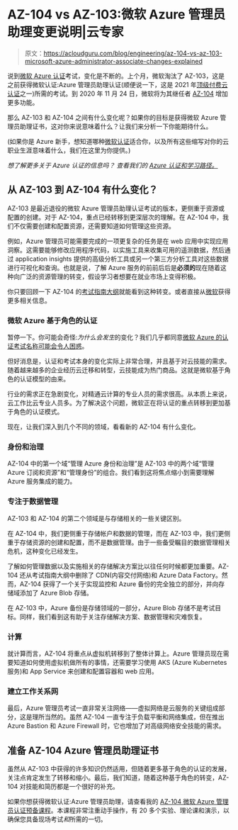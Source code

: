 # AZ-104 vs AZ-103:微软 Azure 管理员助理变更说明|云专家

> 原文：<https://acloudguru.com/blog/engineering/az-104-vs-az-103-microsoft-azure-administrator-associate-changes-explained>

说到[微软 Azure 认证](https://acloudguru.com/azure-cloud-training)考试，变化是不断的。上个月，微软淘汰了 AZ-103，这是之前获得微软认证:Azure 管理员助理认证(顺便说一下，这是 2021 年[顶级付费云认证](https://acloudguru.com/blog/engineering/top-paying-cloud-certifications-and-jobs)之一)所需的考试。到 2020 年 11 月 24 日，微软将为其继任者 [AZ-104](https://acloudguru.com/course/az-104-microsoft-azure-administrator-certification-prep) 增加更多功能。

那么 AZ-103 和 AZ-104 之间有什么变化呢？如果你的目标是获得微软 Azure 管理员助理证书，这对你来说意味着什么？让我们来分析一下你能期待什么。

(如果你是 Azure 新手，想知道哪种[微软认证](https://acloudguru.com/blog/engineering/which-azure-certification-is-right-for-me)适合你，以及所有这些缩写对你的云职业生涯意味着什么，我们在这里为你提供。)

*想了解更多关于 Azure 认证的信息吗？*
*查看我们的 [Azure 认证和学习路径。](https://acloudguru.com/azure-cloud-training)*

## 从 AZ-103 到 AZ-104 有什么变化？

AZ-103 是最近退役的微软 Azure 管理员助理认证考试的版本，更侧重于资源或配置的创建。对于 AZ-104，重点已经转移到更深层次的理解。在 AZ-104 中，我们不仅需要创建和配置资源，还需要知道如何管理这些资源。

例如，Azure 管理员可能需要完成的一项更复杂的任务是在 web 应用中实现应用洞察。这需要能够修改应用程序代码，以实施工具来收集可用的遥测数据，然后通过 application insights 提供的高级分析工具或另一个第三方分析工具对这些数据进行可视化和查询。也就是说，了解 Azure 服务的前前后后是**必须的**现在随着这种向广泛的资源管理的转变，假设学习者想要在就业市场上变得积极。

你只要回顾一下 AZ-104 的[考试指南大纲](https://query.prod.cms.rt.microsoft.com/cms/api/am/binary/RE4pCWy)就能看到这种转变。或者直接从[微软](https://docs.microsoft.com/en-us/learn/certifications/azure-administrator)获得更多相关信息。

### 微软 Azure 基于角色的认证

暂停一下。你可能会奇怪:*为什么会发生*的变化？我们几乎都同意[微软 Azure 的认证考试名称可能会令人困惑](https://acloudguru.com/blog/engineering/why-are-azure-exam-names-so-confusing)。

但好消息是，认证和考试本身的变化实际上非常合理，并且基于对云技能的需求。随着越来越多的企业经历云迁移和转型，云技能成为热门商品。这就是微软基于角色的认证模型的由来。

行业的需求正在急剧变化，对精通云计算的专业人员的需求很高。从本质上来说，云工作比云专业人员多。为了解决这个问题，微软正在将认证的重点转移到更加基于角色的认证模式。

现在，让我们深入到几个不同的领域，看看新的 AZ-104 有什么变化。

### 身份和治理

AZ-104 中的第一个域“管理 Azure 身份和治理”是 AZ-103 中的两个域“管理 Azure 订阅和资源”和“管理身份”的组合。我们看到这将焦点缩小到需要理解 Azure 服务集成的能力。

### 专注于数据管理

AZ-103 和 AZ-104 的第二个领域是与存储相关的一些关键区别。

在 AZ-104 中，我们更侧重于存储帐户和数据的管理，而在 AZ-103 中，我们更侧重于存储资源的创建和配置，而不是数据管理。由于一些备受瞩目的数据管理相关危机，这种变化已经发生。

了解如何管理数据以及实施相关的存储解决方案比以往任何时候都更加重要。AZ-104 还从考试指南大纲中删除了 CDN(内容交付网络)和 Azure Data Factory。然而，AZ-104 获得了一个关于实现监控和 Azure 备份的完全独立的部分，并向存储域添加了 Azure Blob 存储。

在 AZ-103 中，Azure 备份是存储领域的一部分，Azure Blob 存储不是考试目标。同样，我们看到这有助于关注存储解决方案、数据管理和灾难恢复。

### 计算

就计算而言，AZ-104 将重点从虚拟机转移到了整体计算上。Azure 管理员现在需要知道如何使用虚拟机做所有的事情，还需要学习使用 AKS (Azure Kubernetes 服务)和 App Service 来创建和配置容器和 web 应用。

### 建立工作关系网

最后，Azure 管理员考试一直非常关注网络——虚拟网络是云服务的关键组成部分，这是理所当然的。虽然 AZ-104 一直专注于负载平衡和网络集成，但在推出 Azure Bastion 和 Azure Firewall 时，它也增加了对高级网络安全技能的需求。

## 准备 AZ-104 Azure 管理员助理证书

虽然从 AZ-103 中获得的许多知识仍然适用，但随着更多基于角色的认证的发展，关注点肯定发生了转移和缩小。最后，我们知道，随着这种基于角色的转变，AZ-104 对技能和简历都是一个很好的补充。

如果你想获得微软认证:Azure 管理员助理，请查看我的 [AZ-104 微软 Azure 管理员认证预备课程](https://acloud.guru/learn/160303d7-6947-4fbc-9d19-fa304849f92e)。本课程非常注重动手操作，有 20 多个实验、理论课和演示，以确保您具备现场考试*和*所需的一切。